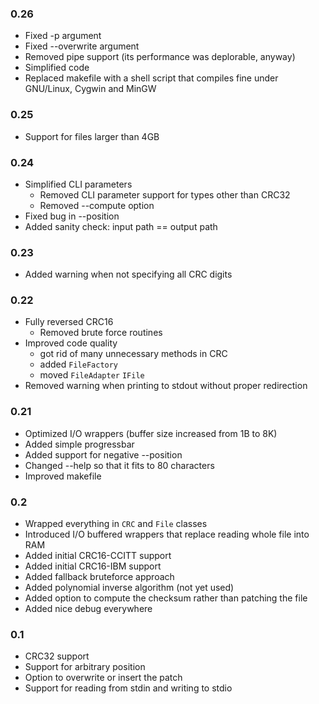 ### 0.26
- Fixed -p argument
- Fixed --overwrite argument
- Removed pipe support (its performance was deplorable, anyway)
- Simplified code
- Replaced makefile with a shell script that compiles fine under GNU/Linux,
  Cygwin and MinGW

### 0.25
- Support for files larger than 4GB

### 0.24
- Simplified CLI parameters
  - Removed CLI parameter support for types other than CRC32
  - Removed --compute option
- Fixed bug in --position
- Added sanity check: input path == output path

### 0.23
- Added warning when not specifying all CRC digits

### 0.22
- Fully reversed CRC16
  - Removed brute force routines
- Improved code quality
    - got rid of many unnecessary methods in CRC
    - added `FileFactory`
    - moved `FileAdapter` `IFile`
- Removed warning when printing to stdout without proper redirection

### 0.21
- Optimized I/O wrappers (buffer size increased from 1B to 8K)
- Added simple progressbar
- Added support for negative --position
- Changed --help so that it fits to 80 characters
- Improved makefile

### 0.2
- Wrapped everything in `CRC` and `File` classes
- Introduced I/O buffered wrappers that replace reading whole file into RAM
- Added initial CRC16-CCITT support
- Added initial CRC16-IBM support
- Added fallback bruteforce approach
- Added polynomial inverse algorithm (not yet used)
- Added option to compute the checksum rather than patching the file
- Added nice debug everywhere

### 0.1
- CRC32 support
- Support for arbitrary position
- Option to overwrite or insert the patch
- Support for reading from stdin and writing to stdio
